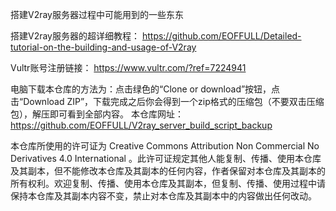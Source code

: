 搭建V2ray服务器过程中可能用到的一些东东

搭建V2ray服务器的超详细教程： https://github.com/EOFFULL/Detailed-tutorial-on-the-building-and-usage-of-V2ray

Vultr账号注册链接： https://www.vultr.com/?ref=7224941

电脑下载本仓库的方法为：点击绿色的“Clone or download”按钮，点击“Download ZIP”，下载完成之后你会得到一个zip格式的压缩包（不要双击压缩包），解压即可看到全部内容。 本仓库网址：https://github.com/EOFFULL/V2ray_server_build_script_backup

本仓库所使用的许可证为 Creative Commons Attribution Non Commercial No Derivatives 4.0 International 。此许可证规定其他人能复制、传播、使用本仓库及其副本，但不能修改本仓库及其副本的任何内容，作者保留对本仓库及其副本的所有权利。欢迎复制、传播、使用本仓库及其副本，但复制、传播、使用过程中请保持本仓库及其副本内容不变，禁止对本仓库及其副本中的内容做出任何改动。
